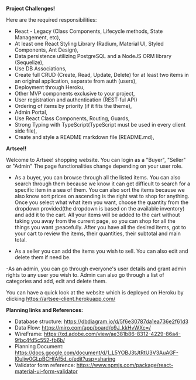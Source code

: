 **Project Challenges!**

Here are the required responsibilities:

- React - Legacy (Class Components, Lifecycle methods, State Management, etc),
- At least one React Styling Library (Radium, Material UI, Styled Components, Ant Design),
- Data persistence utilizing PostgreSQL and a NodeJS ORM library (Sequelize),
- Use DB Associations,
- Create full CRUD (Create, Read, Update, Delete) for at least two items in an original application, separate from auth (users),
- Deployment through Heroku,
- Other MVP components exclusive to your project,
- User registration and authentication (REST-ful API)
- Ordering of items by priority (if it fits the theme),
- Admin Portal,
- Use React Class Components, Routing, Guards,
- Strong Typing with TypeScript(TypeScript must be used in every client side file),
- Create and style a README markdown file (README.md),


**Artsee!!**

Welcome to Artsee! shopping website. You can login as a "Buyer", "Seller" or "Admin"
The page functionalities change depending on your user role.

- As a buyer, you can browse through all the listed items. You can also search through them because we know it can get difficult to search for a specific item in a sea of them. You can also sort the items because we also know sort prices on ascending is the right wat to shop for anything. 
Once you select what what item you want, choose the quantity from the dropdown provided(the dropdown is based on the available inventory) and add it to the cart. All your items will be added to the cart without taking you away from the current page, so you can shop for all the things you want ;peacefully. After you have all the desired items, got to your cart to review the items, their quantities, their subtotal and main total. 

- As a seller you can add the items you wish to sell. You can also edit and delete them if need be.

-As an admin, you can go through everyone's user details and grant admin rights to any user you wish to. Admin can also go through a list of categories and add, edit and delete them.

You can have a quick look at the website which is deployed on Heroku by clicking https://artsee-client.herokuapp.com/


**Planning links and References:**
- Database structure: https://dbdiagram.io/d/5f6e30787da1ea736e2f61d3
- Data Flow: https://miro.com/app/board/o9J_kkHvWXc=/
- WireFrame: https://xd.adobe.com/view/ae381b86-8312-4229-86a4-9fbc4fd5c552-fb6b/
- Planning Document: https://docs.google.com/document/d/1_L5YOBJ3tJtRtU3V3AuAGF-l0uljw0GLpBCHfAf5d_o/edit?usp=sharing
- Validator form reference: https://www.npmjs.com/package/react-material-ui-form-validator

